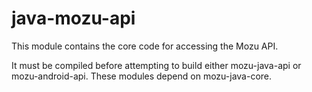 
java-mozu-api
=============
This module contains the core code for accessing the Mozu API.  

It must be compiled before attempting to build either mozu-java-api or mozu-android-api.   These modules depend on mozu-java-core. 